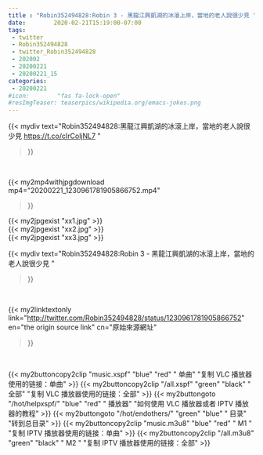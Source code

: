 ```yaml
---
title : "Robin352494828:Robin 3 - 黑龍江興凱湖的冰滾上岸，當地的老人說很少見 "
date:        2020-02-21T15:19:00-07:00
tags:
 - twitter
 - Robin352494828
 - twitter_Robin352494828
 - 202002
 - 20200221
 - 20200221_15
categories:
 - 20200221
#icon:        "fas fa-lock-open"
#resImgTeaser: teaserpics/wikipedia.org/emacs-jokes.png
---
```


{{< mydiv text="Robin352494828:黑龍江興凱湖的冰滾上岸，當地的老人說很少見 https://t.co/cIrColjNL7 "
>}}
<br>


{{< my2mp4withjpgdownload mp4="20200221_1230961781905866752.mp4"
>}}

{{< my2jpgexist "xx1.jpg" >}}<br>
{{< my2jpgexist "xx2.jpg" >}}<br>
{{< my2jpgexist "xx3.jpg" >}}<br>



{{< mydiv text="Robin352494828:Robin 3 - 黑龍江興凱湖的冰滾上岸，當地的老人說很少見 "
>}}
<br>

{{< my2linktextonly link="http://twitter.com/Robin352494828/status/1230961781905866752"
en="the origin source link" cn="原始來源網址"
>}}


<br>

{{< my2buttoncopy2clip "music.xspf"        "blue"   "red"    " 单曲"  "复制 VLC 播放器使用的链接：单曲" >}} {{< my2buttoncopy2clip "/all.xspf"         "green"  "black"  " 全部"  "复制 VLC 播放器使用的链接：全部" >}} {{< my2buttongoto      "/hot/helpxspf/"    "blue"   "red"    " 播放器" "如何使用 VLC 播放器或者 IPTV 播放器的教程" >}} {{< my2buttongoto      "/hot/endothers/"   "green"  "blue"   " 目录"   "转到总目录" >}} {{< my2buttoncopy2clip "music.m3u8"        "blue"   "red"    " M1 "    "复制 IPTV 播放器使用的链接：单曲" >}} {{< my2buttoncopy2clip "/all.m3u8"         "green"  "black"  " M2 "    "复制 IPTV 播放器使用的链接：全部" >}} 
